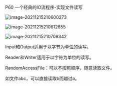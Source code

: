 P60 一个经典的IO流程序-实现文件读写

![image-20211215210600273](C:\Users\白木-泽\AppData\Roaming\Typora\typora-user-images\image-20211215210600273.png)

![image-20211215210612655](C:\Users\白木-泽\AppData\Roaming\Typora\typora-user-images\image-20211215210612655.png)

![image-20211215210708342](C:\Users\白木-泽\AppData\Roaming\Typora\typora-user-images\image-20211215210708342.png)

Input和Output适用于以字节为单位的读写。

Reader和Writer适用于以字符为单位的读写。

RandomAccessFile：可以不按照顺序，随意读取文件。

如文件abc，可以直接读取b而越过a。







































